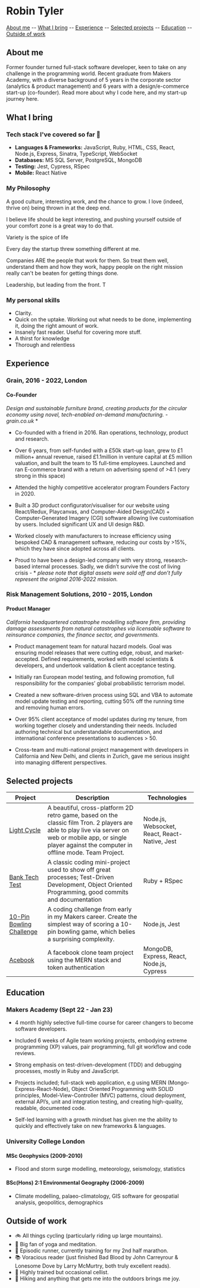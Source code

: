 # Robin Tyler

[About me](#me) --  [What I bring](#whatibring) -- [Experience](#experience) -- [Selected projects](#selectedprojects) -- [Education](#education) -- [Outside of work](#outsideofwork)

## <a name="me">About me</a>

Former founder turned full-stack software developer, keen to take on any challenge in the programming world. Recent graduate from Makers Academy, with a diverse background of 5 years in the corporate sector (analytics & product management) and 6 years with a design/e-commerce start-up (co-founder). Read more about why I code here, and my start-up journey here.
 
## <a name="whatibring">What I bring</a>
### Tech stack I've covered so far 🤖
- **Languages & Frameworks:** JavaScript, Ruby, HTML, CSS, React, Node.js, Express, Sinatra, TypeScript, WebSocket
- **Databases:** MS SQL Server, PostgreSQL, MongoDB
- **Testing:** Jest, Cypress, RSpec
- **Mobile:** React Native


### My Philosophy

A good culture, interesting work, and the chance to grow. I love (indeed, thrive on) being thrown in at the deep end. 

I believe life should be kept interesting, and pushing yourself outside of your comfort zone is a great way to do that.

Variety is the spice of life

Every day the startup threw something different at me.

Companies ARE the people that work for them. So treat them well, understand them and how they work, happy people on the right mission really can't be beaten for getting things done.

Leadership, but leading from the front. T

### My personal skills
- Clarity. 
- Quick on the uptake. Working out what needs to be done, implementing it, doing the right amount of work.
- Insanely fast reader. Useful for covering more stuff.
- A thirst for knowledge
- Thorough and relentless

## <a name="experience">Experience</a>

### Grain, 2016 - 2022, London
#### Co-Founder 

*Design and sustainable furniture brand, creating products for the circular economy using novel, tech-enabled on-demand manufacturing. - grain.co.uk* *

- Co-founded with a friend in 2016. Ran operations, technology, product and research.

- Over 6 years, from self-funded with a £50k start-up loan, grew to £1 million+ annual revenue, raised £1.1million in venture capital at £5 million valuation, and built the team to 15 full-time employees. Launched and ran E-commerce brand with a return on advertising spend of >4:1 (very strong in this space)

- Attended the highly competitive accelerator program Founders Factory in 2020.

- Built a 3D product configurator/visualiser for our website using React/Redux, Playcanvas, and Computer-Aided Design(CAD) + Computer-Generated Imagery (CGI) software allowing live customisation by users. Included significant UX and UI design R&D.

- Worked closely with manufacturers to increase efficiency using bespoked CAD & management software, reducing our costs by >15%, which they have since adopted across all clients. 

- Proud to have been a design-led company with very strong, research-based internal processes. Sadly, we didn’t survive the cost of living crisis - * *please note that digital assets were sold off and don’t fully represent the original 2016-2022 mission.*

### Risk Management Solutions, 2010 - 2015, London
#### Product Manager

*California headquartered catastrophe modelling software firm, providing damage assessments from natural catastrophes via licensable software to reinsurance companies, the finance sector, and governments.*

- Product management team for natural hazard models. Goal was ensuring model releases that were cutting edge, robust, and market-accepted.  Defined requirements, worked with model scientists & developers, and undertook validation & client acceptance testing.

- Initially ran European model testing, and following promotion, full responsibility for the companies’ global probabilistic terrorism model.

- Created a new software-driven process using SQL and VBA to automate model update testing and reporting, cutting 50% off the running time and removing human errors. 

- Over 95% client acceptance of model updates during my tenure, from working together closely and understanding their needs. Included authoring technical but understandable documentation, and international conference presentations to audiences > 50.

- Cross-team and multi-national project management with developers in California and New Delhi, and clients in Zurich, gave me serious insight into managing different perspectives. 

## <a name="selectedprojects">Selected projects</a>

| Project   | Description | Technologies |
|---        |---         |---           |
| [Light Cycle](https://github.com/robin277t/light-cycle-game) | A beautiful, cross-platform 2D retro game, based on the classic film Tron. 2 players are able to play live via server on web or mobile app, or single player against the computer in offline mode. Team Project. | Node.js, Websocket, React, React-Native, Jest |
|[Bank Tech Test](https://github.com/robin277t/bank-tech-test)| A classic coding mini-project used to show off great processes; Test-Driven Development, Object Oriented Programming, good commits and documentation  | Ruby + RSpec |
| [10-Pin Bowling Challenge](https://github.com/robin277t/10-pin-bowling-challenge) | A coding challenge from early in my Makers career. Create the simplest way of scoring a 10-pin bowling game, which belies a surprising complexity. | Node.js, Jest |
| [Acebook ](https://github.com/robin277t/acebook-team-mineshaft) | A facebook clone team project using the MERN stack and token authentication | MongoDB, Express, React, Node.js, Cypress  |


## <a name="education">Education</a>

### Makers Academy (Sept 22 - Jan 23)
* 4 month highly selective full-time course for career changers to become software developers.

* Included 6 weeks of Agile team working projects, embodying extreme programming (XP) values, pair programming, full git workflow and code reviews.

* Strong emphasis on test-driven-development (TDD) and debugging processes, mostly in Ruby and JavaScript.

* Projects included; full-stack web application, e.g using MERN (Mongo-Express-React-Node), Object Oriented Programming with SOLID principles, Model-View-Controller (MVC) patterns, cloud deployment, external API’s, unit and integration testing, and creating high-quality, readable, documented code.

* Self-led learning with a growth mindset has given me the ability to quickly and effectively take on new frameworks & languages.

### University College London

#### MSc Geophysics (2009-2010) 
* Flood and storm surge modelling, meteorology, seismology, statistics

#### BSc(Hons) 2:1 Environmental Geography (2006-2009) 
* Climate modelling, palaeo-climatology, GIS software for geospatial analysis, geopolitics, demographics

## <a name="outsideofwork">Outside of work</a> 
- 🚲 All things cycling (particularly riding up large mountains).
- 🧘 Big fan of yoga and meditation.
- 🏃 Episodic runner, currently training for my 2nd half marathon.
- 📚 Voracious reader (just finished Bad Blood by John Carreyrour & Lonesome Dove by Larry McMurtry, both truly excellent reads).
- 🎹 Highly trained but occasional cellist.
- 🌄 Hiking and anything that gets me into the outdoors brings me joy.